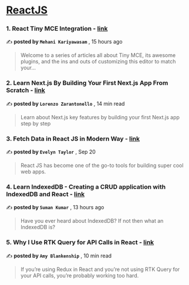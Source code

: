 
<h1><a href=https://medium.com/tag/reactjs/recommended target="_blank" rel="noopener noreferrer">ReactJS</a></h1>
<h3>1. React Tiny MCE Integration - <a href=https://medium.com/@mehani_kariyawasam/react-tiny-mce-integration-f6f0fe834441?source=tag_recommended_feed---------0-84----------reactjs----------52aa525a_5cb1_427d_a251_4b9894c7d912------- target="_blank" rel="noopener noreferrer">link</a></h3>

✍️ **posted by `Mehani Kariyawasam`** <date> , 15 hours ago</date>

<blockquote>Welcome to a series of articles all about Tiny MCE, its awesome plugins, and the ins and outs of customizing this editor to match your…</blockquote>

<h3>2. Learn Next.js By Building Your First Next.js App From Scratch - <a href=https://medium.com/gitconnected/learn-next-js-by-building-your-first-next-js-app-from-scratch-8ec7cc93a9cb?source=tag_recommended_feed---------1-107----------reactjs----------52aa525a_5cb1_427d_a251_4b9894c7d912------- target="_blank" rel="noopener noreferrer">link</a></h3>

✍️ **posted by `Lorenzo Zarantonello`** <date> , 14 min read</date>

<blockquote>Learn about Next.js key features by building your first Next.js app step by step</blockquote>

<h3>3. Fetch Data in React JS in Modern Way - <a href=https://medium.com/@Evelyn.Taylor/fetch-data-in-react-js-in-modern-way-bb0f06556738?source=tag_recommended_feed---------2-85----------reactjs----------52aa525a_5cb1_427d_a251_4b9894c7d912------- target="_blank" rel="noopener noreferrer">link</a></h3>

✍️ **posted by `Evelyn Taylor`** <date> , Sep 20</date>

<blockquote>React JS has become one of the go-to tools for building super cool web apps.</blockquote>

<h3>4. Learn IndexedDB - Creating a CRUD application with IndexedDB and React - <a href=https://medium.com/gitconnected/learn-indexeddb-creating-a-crud-application-with-indexeddb-and-react-70752f19e753?source=tag_recommended_feed---------3-84----------reactjs----------52aa525a_5cb1_427d_a251_4b9894c7d912------- target="_blank" rel="noopener noreferrer">link</a></h3>

✍️ **posted by `Suman Kumar`** <date> , 13 hours ago</date>

<blockquote>Have you ever heard about IndexedDB? If not then what an IndexedDB is?</blockquote>

<h3>5. Why I Use RTK Query for API Calls in React - <a href=https://medium.com/codex/why-i-use-rtk-query-for-api-calls-in-react-fee9e2a4538?source=tag_recommended_feed---------4-107----------reactjs----------52aa525a_5cb1_427d_a251_4b9894c7d912------- target="_blank" rel="noopener noreferrer">link</a></h3>

✍️ **posted by `Amy Blankenship`** <date> , 10 min read</date>

<blockquote>If you’re using Redux in React and you’re not using RTK Query for your API calls, you’re probably working too hard.</blockquote>

